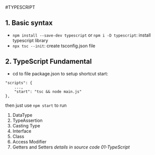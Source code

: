 #TYPESCRIPT
## 1. Basic syntax
- `npm install --save-dev typescript` or `npm i -D typescript`: install typescript library
- `npx tsc --init`: create tsconfig.json file
## 2. TypeScript Fundamental
- cd to file package.json to setup shortcut start:
```
"scripts": {
    ...,
    "start": "tsc && node main.js"
},
```
then just use `npm start` to run 

1. DataType
2. TypeAssertion
3. Casting Type
4. Interface
5. Class
6. Access Modifier
7. Getters and Setters
*details in source code 01-TypeScript*



